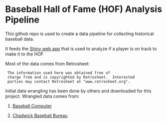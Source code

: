 # Baseball Hall of Fame (HOF) Analysis Pipeline

This github repo is used to create a data pipeline for collecting historical baseball data.

It feeds the [Shiny web app]() that is used to analyze if a player is on track to make it to the HOF

Most of the data comes from Retrosheet:

     The information used here was obtained free of
     charge from and is copyrighted by Retrosheet.  Interested
     parties may contact Retrosheet at "www.retrosheet.org".
     
Initial data wrangling has been done by others and downloaded for this project. Wrangled data comes from:

1. [Baseball Computer](https://baseball.computer/)

2. [Chadwick Baseball Bureau](https://github.com/chadwickbureau/retrosheet)
